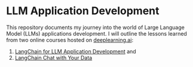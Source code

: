 # LLM Application Development
This repository documents my journey into the world of Large Language Model (LLMs) applications development. I will outline the lessons learned from two online courses hosted on [deeplearning.ai](https://www.deeplearning.ai/): 

1. [LangChain for LLM Application Development](https://learn.deeplearning.ai/langchain/lesson/1/introduction) and 
2. [LangChain Chat with Your Data](https://learn.deeplearning.ai/langchain-chat-with-your-data/lesson/1/introduction)

